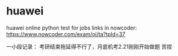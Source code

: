 # huawei
huawei online python test for jobs
links in nowcoder: https://www.nowcoder.com/exam/oj/ta?tpId=37

一小段记录：
考研结束拖延得不行了，月底机考2.21刚刚开始做题
苦捏
